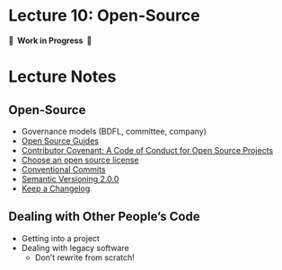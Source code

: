 # Lecture 10: Open-Source

**🚧  Work in Progress  🚧**

# Lecture Notes

## Open-Source

- Governance models (BDFL, committee, company)
- [Open Source Guides](https://opensource.guide/)
- [Contributor Covenant: A Code of Conduct for Open Source Projects](https://www.contributor-covenant.org/)
- [Choose an open source license](https://choosealicense.com/)
- [Conventional Commits](https://www.conventionalcommits.org/en/v1.0.0-beta.4/)
- [Semantic Versioning 2.0.0](https://semver.org/)
- [Keep a Changelog](https://keepachangelog.com/en/1.0.0/)

## Dealing with Other People’s Code

- Getting into a project
- Dealing with legacy software
  - Don’t rewrite from scratch!
